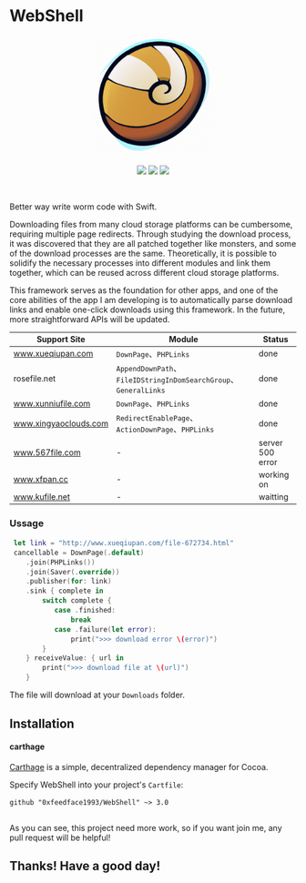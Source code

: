 
# WebShell

<p align="center">
  <a href="https://github.com/0xfeedface1993/WebShell"><img src="Doc/webshell.png" alt="WebShell" width="210"/></a>
</p>

<p align="center">
  <a href="https://github.com/0xfeedface1993/WebShell"><img src="https://img.shields.io/badge/platforms-iOS%20%20%7C%20macOS-red.svg" /></a>
  <a href="https://github.com/Carthage/Carthage"><img src="https://img.shields.io/badge/Carthage-compatible-4BC51D.svg?style=flat" /></a>
<a href="https://github.com/0xfeedface1993/WebShell/issues"><img src="https://img.shields.io/github/issues/0xfeedface1993/WebShell.svg?style=flat" /></a>
</p></p>

<br>

Better way write worm code with Swift. 

Downloading files from many cloud storage platforms can be cumbersome, requiring multiple page redirects. Through studying the download process, it was discovered that they are all patched together like monsters, and some of the download processes are the same. Theoretically, it is possible to solidify the necessary processes into different modules and link them together, which can be reused across different cloud storage platforms.

This framework serves as the foundation for other apps, and one of the core abilities of the app I am developing is to automatically parse download links and enable one-click downloads using this framework. In the future, more straightforward APIs will be updated.

| Support Site | Module | Status |
| --- | --- | --- |
| www.xueqiupan.com | `DownPage`、`PHPLinks` | done |
| rosefile.net | `AppendDownPath`、`FileIDStringInDomSearchGroup`、`GeneralLinks` | done |
| www.xunniufile.com | `DownPage`、`PHPLinks` | done |
| www.xingyaoclouds.com | `RedirectEnablePage`、`ActionDownPage`、`PHPLinks` | done |
| www.567file.com | - | server 500 error |
| www.xfpan.cc | - | working on |
| www.kufile.net | - | waitting |

### Ussage

```swift
 let link = "http://www.xueqiupan.com/file-672734.html"
 cancellable = DownPage(.default)
    .join(PHPLinks())
    .join(Saver(.override))
    .publisher(for: link)
    .sink { complete in
        switch complete {
           case .finished:
               break
           case .failure(let error):
               print(">>> download error \(error)")
        }
    } receiveValue: { url in
        print(">>> download file at \(url)")
    }
```

The file will download at your `Downloads` folder.

## Installation

#### carthage
[Carthage](https://github.com/Carthage/Carthage) is a simple, decentralized dependency manager for Cocoa.

Specify WebShell into your project's `Cartfile`:

```ogdl
github "0xfeedface1993/WebShell" ~> 3.0
```

##
As you can see, this project need more work, so if you want join me, any pull request will be helpful!

## Thanks! Have a good day!
